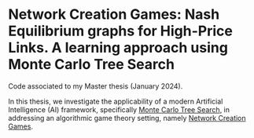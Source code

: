 # Network Creation Games: Nash Equilibrium graphs for High-Price Links. A learning approach using Monte Carlo Tree Search
Code associated to my Master thesis (January 2024). 

In this thesis, we investigate the applicability of a modern Artificial Intelligence (AI) framework, specifically [Monte Carlo Tree Search](http://www.incompleteideas.net/609%20dropbox/other%20readings%20and%20resources/MCTS-survey.pdf), in addressing an algorithmic game theory setting, namely [Network Creation Games](https://dl.acm.org/doi/10.1145/872035.872088).